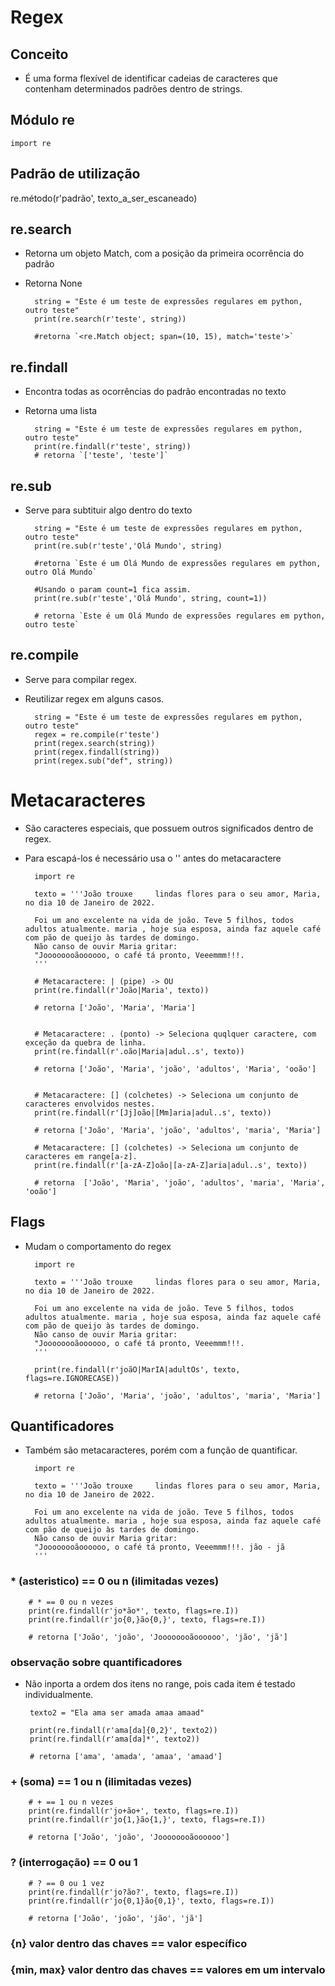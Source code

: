 # Regex

## Conceito

- É uma forma flexível de identificar cadeias de caracteres que contenham determinados padrões dentro de strings.

## Módulo re

`import re`

## Padrão de utilização

re.método(r'padrão', texto_a_ser_escaneado)

## re.search

- Retorna um objeto Match, com a posição da primeira ocorrência do padrão
- Retorna None

        string = "Este é um teste de expressões regulares em python, outro teste"
        print(re.search(r'teste', string))

        #retorna `<re.Match object; span=(10, 15), match='teste'>`

## re.findall

- Encontra todas as ocorrências do padrão encontradas no texto
- Retorna uma lista

        string = "Este é um teste de expressões regulares em python, outro teste"
        print(re.findall(r'teste', string))
        # retorna `['teste', 'teste']`

## re.sub

- Serve para subtituir algo dentro do texto

        string = "Este é um teste de expressões regulares em python, outro teste"
        print(re.sub(r'teste','Olá Mundo', string)

        #retorna `Este é um Olá Mundo de expressões regulares em python, outro Olá Mundo`

        #Usando o param count=1 fica assim.
        print(re.sub(r'teste','Olá Mundo', string, count=1))

        # retorna `Este é um Olá Mundo de expressões regulares em python, outro teste`

## re.compile

- Serve para compilar regex.
- Reutilizar regex em alguns casos.

        string = "Este é um teste de expressões regulares em python, outro teste"
        regex = re.compile(r'teste')
        print(regex.search(string))
        print(regex.findall(string))
        print(regex.sub("def", string))

# Metacaracteres

- São caracteres especiais, que possuem outros significados dentro de regex.
- Para escapá-los é necessário usa o '\' antes do metacaractere

        import re

        texto = '''João trouxe     lindas flores para o seu amor, Maria, no dia 10 de Janeiro de 2022.

        Foi um ano excelente na vida de joão. Teve 5 filhos, todos adultos atualmente. maria , hoje sua esposa, ainda faz aquele café com pão de queijo às tardes de domingo.
        Não canso de ouvir Maria gritar:
        "Joooooooãoooooo, o café tá pronto, Veeemmm!!!.
        '''

        # Metacaractere: | (pipe) -> OU
        print(re.findall(r'João|Maria', texto))

        # retorna ['João', 'Maria', 'Maria']


        # Metacaractere: . (ponto) -> Seleciona quqlquer caractere, com exceção da quebra de linha.
        print(re.findall(r'.oão|Maria|adul..s', texto))

        # retorna ['João', 'Maria', 'joão', 'adultos', 'Maria', 'ooão']


        # Metacaractere: [] (colchetes) -> Seleciona um conjunto de caracteres envolvidos nestes.
        print(re.findall(r'[Jj]oão|[Mm]aria|adul..s', texto))

        # retorna ['João', 'Maria', 'joão', 'adultos', 'maria', 'Maria']

        # Metacaractere: [] (colchetes) -> Seleciona um conjunto de caracteres em range[a-z].
        print(re.findall(r'[a-zA-Z]oão|[a-zA-Z]aria|adul..s', texto))

        # retorna  ['João', 'Maria', 'joão', 'adultos', 'maria', 'Maria', 'ooão']

## Flags

- Mudam o comportamento do regex

        import re

        texto = '''João trouxe     lindas flores para o seu amor, Maria, no dia 10 de Janeiro de 2022.

        Foi um ano excelente na vida de joão. Teve 5 filhos, todos adultos atualmente. maria , hoje sua esposa, ainda faz aquele café com pão de queijo às tardes de domingo.
        Não canso de ouvir Maria gritar:
        "Joooooooãoooooo, o café tá pronto, Veeemmm!!!.
        '''

        print(re.findall(r'joãO|MarIA|adultOs', texto, flags=re.IGNORECASE))

        # retorna ['João', 'Maria', 'joão', 'adultos', 'maria', 'Maria']

## Quantificadores

- Também são metacaracteres, porém com a função de quantificar.

        import re

        texto = '''João trouxe     lindas flores para o seu amor, Maria, no dia 10 de Janeiro de 2022.

        Foi um ano excelente na vida de joão. Teve 5 filhos, todos adultos atualmente. maria , hoje sua esposa, ainda faz aquele café com pão de queijo às tardes de domingo.
        Não canso de ouvir Maria gritar:
        "Joooooooãoooooo, o café tá pronto, Veeemmm!!!. jão - jã
        '''

### \* (asteristico) == 0 ou n (ilimitadas vezes)

        # * == 0 ou n vezes
        print(re.findall(r'jo*ão*', texto, flags=re.I))
        print(re.findall(r'jo{0,}ão{0,}', texto, flags=re.I))

        # retorna ['João', 'joão', 'Joooooooãoooooo', 'jão', 'jã']

### observação sobre quantificadores

- Não inporta a ordem dos itens no range, pois cada item é testado individualmente.

       texto2 = "Ela ama ser amada amaa amaad"

       print(re.findall(r'ama[da]{0,2}', texto2))
       print(re.findall(r'ama[da]*', texto2))

       # retorna ['ama', 'amada', 'amaa', 'amaad']

### \+ (soma) == 1 ou n (ilimitadas vezes)

        # + == 1 ou n vezes
        print(re.findall(r'jo+ão+', texto, flags=re.I))
        print(re.findall(r'jo{1,}ão{1,}', texto, flags=re.I))

        # retorna ['João', 'joão', 'Joooooooãoooooo']

### ? (interrogação) == 0 ou 1

        # ? == 0 ou 1 vez
        print(re.findall(r'jo?ão?', texto, flags=re.I))
        print(re.findall(r'jo{0,1}ão{0,1}', texto, flags=re.I))

        # retorna ['João', 'joão', 'jão', 'jã']

### {n} valor dentro das chaves == valor específico

### {min, max} valor dentro das chaves == valores em um intervalo
